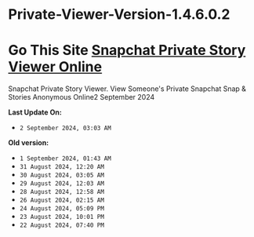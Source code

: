# Private-Viewer-Version-1.4.6.0.2
# Go This Site [Snapchat Private Story Viewer Online](https://modren8.com/privatesnap)
Snapchat Private Story Viewer. View Someone's Private Snapchat Snap &amp; Stories Anonymous Online2 September 2024

**Last Update On:**
- `2 September 2024, 03:03 AM `

**Old version:**
- `1 September 2024, 01:43 AM `
- `31 August 2024, 12:20 AM `
- `30 August 2024, 03:05 AM `
- `29 August 2024, 12:03 AM `
- `28 August 2024, 12:58 AM `
- `26 August 2024, 02:15 AM `
- `24 August 2024, 05:09 PM `
- `23 August 2024, 10:01 PM `
- `22 August 2024, 07:40 PM `
